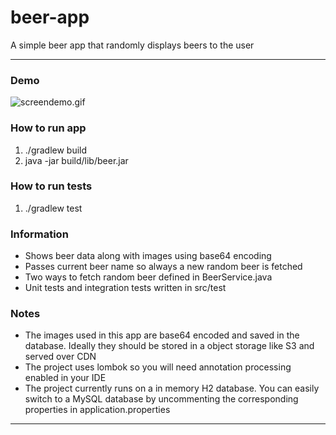 # beer-app
A simple beer app that randomly displays beers to the user

---

### Demo

![screendemo.gif](screendemo.gif)


### How to run app

1. ./gradlew build
2. java -jar build/lib/beer.jar


### How to run tests

1. ./gradlew test

### Information
 - Shows beer data along with images using base64 encoding
 - Passes current beer name so always a new random beer is fetched 
 - Two ways to fetch random beer defined in BeerService.java
 - Unit tests and integration tests written in src/test
 
 
### Notes

 - The images used in this app are base64 encoded and saved in the database. 
 Ideally they should be stored in a object storage like S3 and served over CDN
 - The project uses lombok so you will need annotation processing enabled in your IDE
 - The project currently runs on a in memory H2 database.
 You can easily switch to a MySQL database by uncommenting the corresponding properties in application.properties 
----


